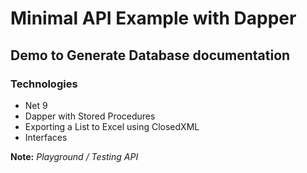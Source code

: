 # Minimal API Example with Dapper
## Demo to Generate Database documentation
### Technologies
- Net 9
- Dapper with Stored Procedures
- Exporting a List to Excel using ClosedXML
- Interfaces

**Note:** _Playground / Testing API_
